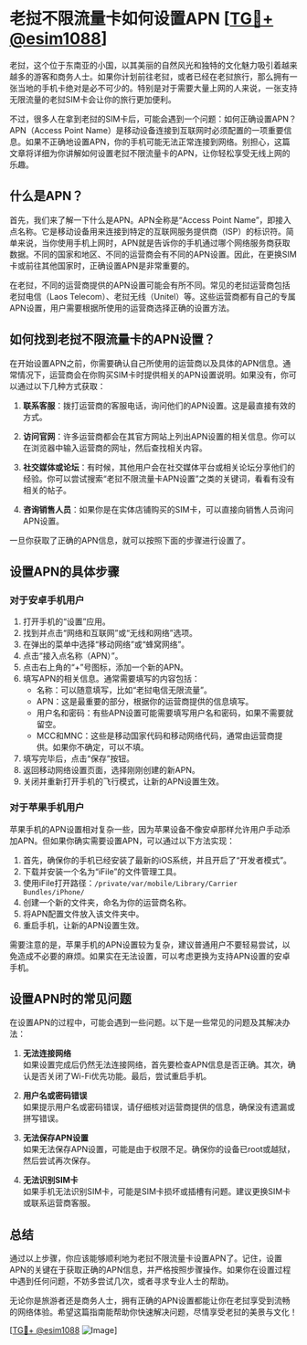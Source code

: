 # 老挝不限流量卡如何设置APN [[TG💪+ @esim1088](https://t.me/s/esim1088)]

老挝，这个位于东南亚的小国，以其美丽的自然风光和独特的文化魅力吸引着越来越多的游客和商务人士。如果你计划前往老挝，或者已经在老挝旅行，那么拥有一张当地的手机卡绝对是必不可少的。特别是对于需要大量上网的人来说，一张支持无限流量的老挝SIM卡会让你的旅行更加便利。

不过，很多人在拿到老挝的SIM卡后，可能会遇到一个问题：如何正确设置APN？APN（Access Point Name）是移动设备连接到互联网时必须配置的一项重要信息。如果不正确地设置APN，你的手机可能无法正常连接到网络。别担心，这篇文章将详细为你讲解如何设置老挝不限流量卡的APN，让你轻松享受无线上网的乐趣。

## 什么是APN？

首先，我们来了解一下什么是APN。APN全称是“Access Point Name”，即接入点名称。它是移动设备用来连接到特定的互联网服务提供商（ISP）的标识符。简单来说，当你使用手机上网时，APN就是告诉你的手机通过哪个网络服务商获取数据。不同的国家和地区、不同的运营商会有不同的APN设置。因此，在更换SIM卡或前往其他国家时，正确设置APN是非常重要的。

在老挝，不同的运营商提供的APN设置可能会有所不同。常见的老挝运营商包括老挝电信（Laos Telecom）、老挝无线（Unitel）等。这些运营商都有自己的专属APN设置，用户需要根据所使用的运营商选择正确的设置方法。

## 如何找到老挝不限流量卡的APN设置？

在开始设置APN之前，你需要确认自己所使用的运营商以及具体的APN信息。通常情况下，运营商会在你购买SIM卡时提供相关的APN设置说明。如果没有，你可以通过以下几种方式获取：

1. **联系客服**：拨打运营商的客服电话，询问他们的APN设置。这是最直接有效的方式。
   
2. **访问官网**：许多运营商都会在其官方网站上列出APN设置的相关信息。你可以在浏览器中输入运营商的网址，然后查找相关内容。

3. **社交媒体或论坛**：有时候，其他用户会在社交媒体平台或相关论坛分享他们的经验。你可以尝试搜索“老挝不限流量卡APN设置”之类的关键词，看看有没有相关的帖子。

4. **咨询销售人员**：如果你是在实体店铺购买的SIM卡，可以直接向销售人员询问APN设置。

一旦你获取了正确的APN信息，就可以按照下面的步骤进行设置了。

## 设置APN的具体步骤

### 对于安卓手机用户

1. 打开手机的“设置”应用。
2. 找到并点击“网络和互联网”或“无线和网络”选项。
3. 在弹出的菜单中选择“移动网络”或“蜂窝网络”。
4. 点击“接入点名称（APN）”。
5. 点击右上角的“+”号图标，添加一个新的APN。
6. 填写APN的相关信息。通常需要填写的内容包括：
   - 名称：可以随意填写，比如“老挝电信无限流量”。
   - APN：这是最重要的部分，根据你的运营商提供的信息填写。
   - 用户名和密码：有些APN设置可能需要填写用户名和密码，如果不需要就留空。
   - MCC和MNC：这些是移动国家代码和移动网络代码，通常由运营商提供。如果你不确定，可以不填。
7. 填写完毕后，点击“保存”按钮。
8. 返回移动网络设置页面，选择刚刚创建的新APN。
9. 关闭并重新打开手机的飞行模式，让新的APN设置生效。

### 对于苹果手机用户

苹果手机的APN设置相对复杂一些，因为苹果设备不像安卓那样允许用户手动添加APN。但如果你确实需要设置APN，可以通过以下方法实现：

1. 首先，确保你的手机已经安装了最新的iOS系统，并且开启了“开发者模式”。
2. 下载并安装一个名为“iFile”的文件管理工具。
3. 使用iFile打开路径：`/private/var/mobile/Library/Carrier Bundles/iPhone/`
4. 创建一个新的文件夹，命名为你的运营商名称。
5. 将APN配置文件放入该文件夹中。
6. 重启手机，让新的APN设置生效。

需要注意的是，苹果手机的APN设置较为复杂，建议普通用户不要轻易尝试，以免造成不必要的麻烦。如果实在无法设置，可以考虑更换为支持APN设置的安卓手机。

## 设置APN时的常见问题

在设置APN的过程中，可能会遇到一些问题。以下是一些常见的问题及其解决办法：

1. **无法连接网络**  
   如果设置完成后仍然无法连接网络，首先要检查APN信息是否正确。其次，确认是否关闭了Wi-Fi优先功能。最后，尝试重启手机。

2. **用户名或密码错误**  
   如果提示用户名或密码错误，请仔细核对运营商提供的信息，确保没有遗漏或拼写错误。

3. **无法保存APN设置**  
   如果无法保存APN设置，可能是由于权限不足。确保你的设备已root或越狱，然后尝试再次保存。

4. **无法识别SIM卡**  
   如果手机无法识别SIM卡，可能是SIM卡损坏或插槽有问题。建议更换SIM卡或联系运营商客服。

## 总结

通过以上步骤，你应该能够顺利地为老挝不限流量卡设置APN了。记住，设置APN的关键在于获取正确的APN信息，并严格按照步骤操作。如果你在设置过程中遇到任何问题，不妨多尝试几次，或者寻求专业人士的帮助。

无论你是旅游者还是商务人士，拥有正确的APN设置都能让你在老挝享受到流畅的网络体验。希望这篇指南能帮助你快速解决问题，尽情享受老挝的美景与文化！

[[TG💪+ @esim1088](https://t.me/s/esim1088) ![Image](https://i.postimg.cc/4NQfJmqS/Snipaste-2025-05-13-00-14-12.png)]